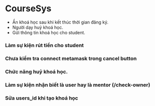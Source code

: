# CourseSys

- Ẩn khoá học sau khi kết thúc thời gian đăng ký.
- Người dạy huỷ khoá học.
- Gửi thông tin khoá học cho student.

### Làm sự kiện rút tiền cho student 
### Chưa kiểm tra connect metamask trong cancel button
### Chức năng huỷ khoá học.
### Làm sự kiện nhận biết là user hay là mentor (/check-owner)
### Sửa users_id khi tạo khoá học
